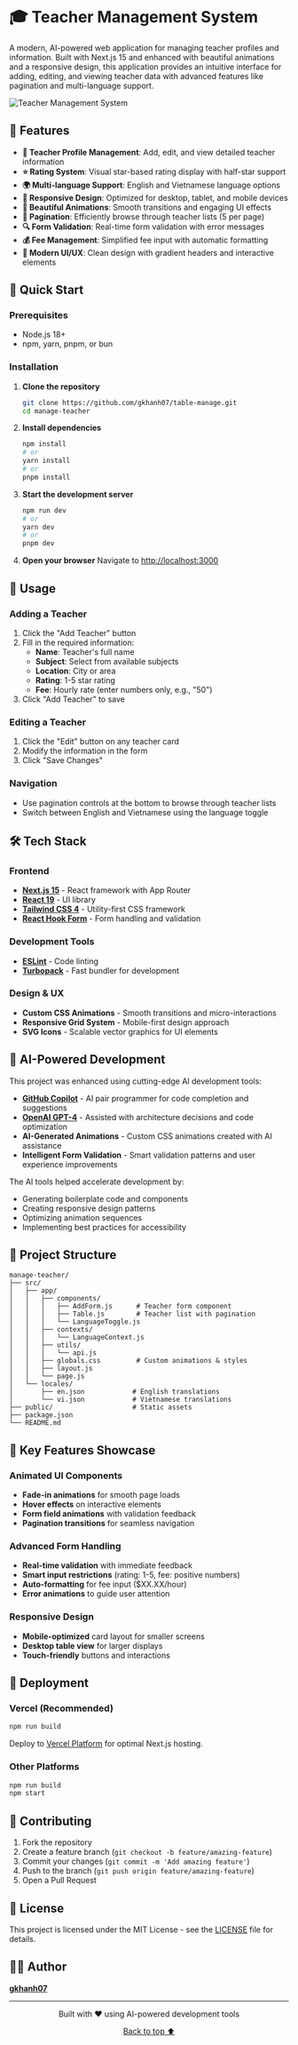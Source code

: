 # 🎓 Teacher Management System

A modern, AI-powered web application for managing teacher profiles and information. Built with Next.js 15 and enhanced with beautiful animations and a responsive design, this application provides an intuitive interface for adding, editing, and viewing teacher data with advanced features like pagination and multi-language support.

![Teacher Management System](https://via.placeholder.com/800x400/4F46E5/FFFFFF?text=Teacher+Management+System)

## 🌟 Features

- **📝 Teacher Profile Management**: Add, edit, and view detailed teacher information
- **⭐ Rating System**: Visual star-based rating display with half-star support
- **🌍 Multi-language Support**: English and Vietnamese language options
- **📱 Responsive Design**: Optimized for desktop, tablet, and mobile devices
- **🎨 Beautiful Animations**: Smooth transitions and engaging UI effects
- **📄 Pagination**: Efficiently browse through teacher lists (5 per page)
- **🔍 Form Validation**: Real-time form validation with error messages
- **💰 Fee Management**: Simplified fee input with automatic formatting
- **🎯 Modern UI/UX**: Clean design with gradient headers and interactive elements

## 🚀 Quick Start

### Prerequisites

- Node.js 18+ 
- npm, yarn, pnpm, or bun

### Installation

1. **Clone the repository**
   ```bash
   git clone https://github.com/gkhanh07/table-manage.git
   cd manage-teacher
   ```

2. **Install dependencies**
   ```bash
   npm install
   # or
   yarn install
   # or
   pnpm install
   ```

3. **Start the development server**
   ```bash
   npm run dev
   # or
   yarn dev
   # or
   pnpm dev
   ```

4. **Open your browser**
   Navigate to [http://localhost:3000](http://localhost:3000)

## 📖 Usage

### Adding a Teacher
1. Click the "Add Teacher" button
2. Fill in the required information:
   - **Name**: Teacher's full name
   - **Subject**: Select from available subjects
   - **Location**: City or area
   - **Rating**: 1-5 star rating
   - **Fee**: Hourly rate (enter numbers only, e.g., "50")
3. Click "Add Teacher" to save

### Editing a Teacher
1. Click the "Edit" button on any teacher card
2. Modify the information in the form
3. Click "Save Changes"

### Navigation
- Use pagination controls at the bottom to browse through teacher lists
- Switch between English and Vietnamese using the language toggle

## 🛠️ Tech Stack

### Frontend
- **[Next.js 15](https://nextjs.org/)** - React framework with App Router
- **[React 19](https://react.dev/)** - UI library
- **[Tailwind CSS 4](https://tailwindcss.com/)** - Utility-first CSS framework
- **[React Hook Form](https://react-hook-form.com/)** - Form handling and validation

### Development Tools
- **[ESLint](https://eslint.org/)** - Code linting
- **[Turbopack](https://turbo.build/pack)** - Fast bundler for development

### Design & UX
- **Custom CSS Animations** - Smooth transitions and micro-interactions
- **Responsive Grid System** - Mobile-first design approach
- **SVG Icons** - Scalable vector graphics for UI elements

## 🤖 AI-Powered Development

This project was enhanced using cutting-edge AI development tools:

- **[GitHub Copilot](https://github.com/features/copilot)** - AI pair programmer for code completion and suggestions
- **[OpenAI GPT-4](https://openai.com/)** - Assisted with architecture decisions and code optimization
- **AI-Generated Animations** - Custom CSS animations created with AI assistance
- **Intelligent Form Validation** - Smart validation patterns and user experience improvements

The AI tools helped accelerate development by:
- Generating boilerplate code and components
- Creating responsive design patterns
- Optimizing animation sequences
- Implementing best practices for accessibility

## 📁 Project Structure

```
manage-teacher/
├── src/
│   ├── app/
│   │   ├── components/
│   │   │   ├── AddForm.js      # Teacher form component
│   │   │   ├── Table.js        # Teacher list with pagination
│   │   │   └── LanguageToggle.js
│   │   ├── contexts/
│   │   │   └── LanguageContext.js
│   │   ├── utils/
│   │   │   └── api.js
│   │   ├── globals.css         # Custom animations & styles
│   │   ├── layout.js
│   │   └── page.js
│   └── locales/
│       ├── en.json            # English translations
│       └── vi.json            # Vietnamese translations
├── public/                    # Static assets
├── package.json
└── README.md
```

## 🎨 Key Features Showcase

### Animated UI Components
- **Fade-in animations** for smooth page loads
- **Hover effects** on interactive elements
- **Form field animations** with validation feedback
- **Pagination transitions** for seamless navigation

### Advanced Form Handling
- **Real-time validation** with immediate feedback
- **Smart input restrictions** (rating: 1-5, fee: positive numbers)
- **Auto-formatting** for fee input ($XX.XX/hour)
- **Error animations** to guide user attention

### Responsive Design
- **Mobile-optimized** card layout for smaller screens
- **Desktop table view** for larger displays
- **Touch-friendly** buttons and interactions

## 🚢 Deployment

### Vercel (Recommended)
```bash
npm run build
```
Deploy to [Vercel Platform](https://vercel.com/new) for optimal Next.js hosting.

### Other Platforms
```bash
npm run build
npm start
```

## 🤝 Contributing

1. Fork the repository
2. Create a feature branch (`git checkout -b feature/amazing-feature`)
3. Commit your changes (`git commit -m 'Add amazing feature'`)
4. Push to the branch (`git push origin feature/amazing-feature`)
5. Open a Pull Request

## 📝 License

This project is licensed under the MIT License - see the [LICENSE](LICENSE) file for details.

## 👨‍💻 Author

**[gkhanh07](https://github.com/gkhanh07)**

---

<div align="center">
  <p>Built with ❤️ using AI-powered development tools</p>
  <p>
    <a href="#top">Back to top ⬆️</a>
  </p>
</div>
